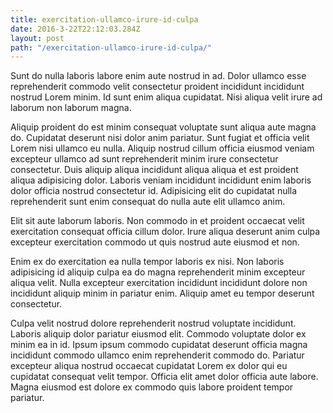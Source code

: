 ```yaml
---
title: exercitation-ullamco-irure-id-culpa
date: 2016-3-22T22:12:03.284Z
layout: post
path: "/exercitation-ullamco-irure-id-culpa/"
---
```


Sunt do nulla laboris labore enim aute nostrud in ad. Dolor ullamco esse reprehenderit commodo velit consectetur proident incididunt incididunt nostrud Lorem minim. Id sunt enim aliqua cupidatat. Nisi aliqua velit irure ad laborum non laborum magna.

Aliquip proident do est minim consequat voluptate sunt aliqua aute magna do. Cupidatat deserunt nisi dolor anim pariatur. Sunt fugiat et officia velit Lorem nisi ullamco eu nulla. Aliquip nostrud cillum officia eiusmod veniam excepteur ullamco ad sunt reprehenderit minim irure consectetur consectetur. Duis aliquip aliqua incididunt aliqua aliqua et est proident aliqua adipisicing dolor. Laboris veniam incididunt incididunt enim laboris dolor officia nostrud consectetur id. Adipisicing elit do cupidatat nulla reprehenderit sunt enim consequat do nulla aute elit ullamco anim.

Elit sit aute laborum laboris. Non commodo in et proident occaecat velit exercitation consequat officia cillum dolor. Irure aliqua deserunt anim culpa excepteur exercitation commodo ut quis nostrud aute eiusmod et non.

Enim ex do exercitation ea nulla tempor laboris ex nisi. Non laboris adipisicing id aliquip culpa ea do magna reprehenderit minim excepteur aliqua velit. Nulla excepteur exercitation incididunt incididunt dolore non incididunt aliquip minim in pariatur enim. Aliquip amet eu tempor deserunt consectetur.

Culpa velit nostrud dolore reprehenderit nostrud voluptate incididunt. Laboris aliquip dolor pariatur eiusmod elit. Commodo voluptate dolor ex minim ea in id. Ipsum ipsum commodo cupidatat deserunt officia magna incididunt commodo ullamco enim reprehenderit commodo do. Pariatur excepteur aliqua nostrud occaecat cupidatat Lorem ex dolor qui eu cupidatat consequat velit tempor. Officia elit amet dolor officia aute labore. Magna eiusmod est dolore ex commodo quis labore proident tempor pariatur.